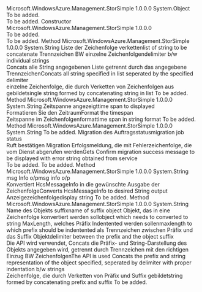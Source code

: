 <Type Name="MigrationCommonModelFormatter" FullName="Microsoft.WindowsAzure.Management.StorSimple.MigrationCommonModelFormatter">
  <TypeSignature Language="C#" Value="public class MigrationCommonModelFormatter" />
  <TypeSignature Language="ILAsm" Value=".class public auto ansi beforefieldinit MigrationCommonModelFormatter extends System.Object" />
  <TypeSignature Language="DocId" Value="T:Microsoft.WindowsAzure.Management.StorSimple.MigrationCommonModelFormatter" />
  <TypeSignature Language="VB.NET" Value="Public Class MigrationCommonModelFormatter" />
  <TypeSignature Language="F#" Value="type MigrationCommonModelFormatter = class" />
  <AssemblyInfo>
    <AssemblyName>Microsoft.WindowsAzure.Management.StorSimple</AssemblyName>
    <AssemblyVersion>1.0.0.0</AssemblyVersion>
  </AssemblyInfo>
  <Base>
    <BaseTypeName>System.Object</BaseTypeName>
  </Base>
  <Interfaces />
  <Docs>
    <summary>To be added.</summary>
    <remarks>To be added.</remarks>
  </Docs>
  <Members>
    <Member MemberName=".ctor">
      <MemberSignature Language="C#" Value="public MigrationCommonModelFormatter ();" />
      <MemberSignature Language="ILAsm" Value=".method public hidebysig specialname rtspecialname instance void .ctor() cil managed" />
      <MemberSignature Language="DocId" Value="M:Microsoft.WindowsAzure.Management.StorSimple.MigrationCommonModelFormatter.#ctor" />
      <MemberSignature Language="VB.NET" Value="Public Sub New ()" />
      <MemberType>Constructor</MemberType>
      <AssemblyInfo>
        <AssemblyName>Microsoft.WindowsAzure.Management.StorSimple</AssemblyName>
        <AssemblyVersion>1.0.0.0</AssemblyVersion>
      </AssemblyInfo>
      <Parameters />
      <Docs>
        <summary>To be added.</summary>
        <remarks>To be added.</remarks>
      </Docs>
    </Member>
    <Member MemberName="ConcatStringList">
      <MemberSignature Language="C#" Value="public string ConcatStringList (System.Collections.Generic.List&lt;string&gt; stringList, string delimiter = null);" />
      <MemberSignature Language="ILAsm" Value=".method public hidebysig instance string ConcatStringList(class System.Collections.Generic.List`1&lt;string&gt; stringList, string delimiter) cil managed" />
      <MemberSignature Language="DocId" Value="M:Microsoft.WindowsAzure.Management.StorSimple.MigrationCommonModelFormatter.ConcatStringList(System.Collections.Generic.List{System.String},System.String)" />
      <MemberSignature Language="VB.NET" Value="Public Function ConcatStringList (stringList As List(Of String), Optional delimiter As String = null) As String" />
      <MemberSignature Language="F#" Value="member this.ConcatStringList : System.Collections.Generic.List&lt;string&gt; * string -&gt; string" Usage="migrationCommonModelFormatter.ConcatStringList (stringList, delimiter)" />
      <MemberType>Method</MemberType>
      <AssemblyInfo>
        <AssemblyName>Microsoft.WindowsAzure.Management.StorSimple</AssemblyName>
        <AssemblyVersion>1.0.0.0</AssemblyVersion>
      </AssemblyInfo>
      <ReturnValue>
        <ReturnType>System.String</ReturnType>
      </ReturnValue>
      <Parameters>
        <Parameter Name="stringList" Type="System.Collections.Generic.List&lt;System.String&gt;" />
        <Parameter Name="delimiter" Type="System.String" />
      </Parameters>
      <Docs>
        <param name="stringList"><span data-ttu-id="9c5ca-101">Liste der Zeichenfolge verketten</span><span class="sxs-lookup"><span data-stu-id="9c5ca-101">list of string to be concatenate</span></span></param>
        <param name="delimiter"><span data-ttu-id="9c5ca-102">Trennzeichen BW einzelne Zeichenfolgen</span><span class="sxs-lookup"><span data-stu-id="9c5ca-102">delimiter b/w individual strings</span></span></param>
        <summary>
            <span data-ttu-id="9c5ca-103">Concats alle String angegebenen Liste getrennt durch das angegebene Trennzeichen</span><span class="sxs-lookup"><span data-stu-id="9c5ca-103">Concats all string specified in list seperated by the specified delimiter</span></span>
            </summary>
        <returns><span data-ttu-id="9c5ca-104">einzelne Zeichenfolge, die durch Verketten von Zeichenfolgen aus gebildet</span><span class="sxs-lookup"><span data-stu-id="9c5ca-104">single string formed by concatenating string in list</span></span></returns>
        <remarks>To be added.</remarks>
      </Docs>
    </Member>
    <Member MemberName="FormatTimeSpan">
      <MemberSignature Language="C#" Value="public string FormatTimeSpan (TimeSpan span);" />
      <MemberSignature Language="ILAsm" Value=".method public hidebysig instance string FormatTimeSpan(valuetype System.TimeSpan span) cil managed" />
      <MemberSignature Language="DocId" Value="M:Microsoft.WindowsAzure.Management.StorSimple.MigrationCommonModelFormatter.FormatTimeSpan(System.TimeSpan)" />
      <MemberSignature Language="VB.NET" Value="Public Function FormatTimeSpan (span As TimeSpan) As String" />
      <MemberSignature Language="F#" Value="member this.FormatTimeSpan : TimeSpan -&gt; string" Usage="migrationCommonModelFormatter.FormatTimeSpan span" />
      <MemberType>Method</MemberType>
      <AssemblyInfo>
        <AssemblyName>Microsoft.WindowsAzure.Management.StorSimple</AssemblyName>
        <AssemblyVersion>1.0.0.0</AssemblyVersion>
      </AssemblyInfo>
      <ReturnValue>
        <ReturnType>System.String</ReturnType>
      </ReturnValue>
      <Parameters>
        <Parameter Name="span" Type="System.TimeSpan" />
      </Parameters>
      <Docs>
        <param name="span"><span data-ttu-id="9c5ca-105">Zeitspanne angezeigt</span><span class="sxs-lookup"><span data-stu-id="9c5ca-105">time span to displayed</span></span></param>
        <summary>
            <span data-ttu-id="9c5ca-106">Formatieren Sie den Zeitraum</span><span class="sxs-lookup"><span data-stu-id="9c5ca-106">Format the timespan</span></span>
            </summary>
        <returns><span data-ttu-id="9c5ca-107">Zeitspanne im Zeichenfolgenformat</span><span class="sxs-lookup"><span data-stu-id="9c5ca-107">time span in string format</span></span></returns>
        <remarks>To be added.</remarks>
      </Docs>
    </Member>
    <Member MemberName="GetResultMessage">
      <MemberSignature Language="C#" Value="public string GetResultMessage (string successMsg, Microsoft.WindowsAzure.Management.StorSimple.Models.MigrationJobStatus status);" />
      <MemberSignature Language="ILAsm" Value=".method public hidebysig instance string GetResultMessage(string successMsg, class Microsoft.WindowsAzure.Management.StorSimple.Models.MigrationJobStatus status) cil managed" />
      <MemberSignature Language="DocId" Value="M:Microsoft.WindowsAzure.Management.StorSimple.MigrationCommonModelFormatter.GetResultMessage(System.String,Microsoft.WindowsAzure.Management.StorSimple.Models.MigrationJobStatus)" />
      <MemberSignature Language="VB.NET" Value="Public Function GetResultMessage (successMsg As String, status As MigrationJobStatus) As String" />
      <MemberSignature Language="F#" Value="member this.GetResultMessage : string * Microsoft.WindowsAzure.Management.StorSimple.Models.MigrationJobStatus -&gt; string" Usage="migrationCommonModelFormatter.GetResultMessage (successMsg, status)" />
      <MemberType>Method</MemberType>
      <AssemblyInfo>
        <AssemblyName>Microsoft.WindowsAzure.Management.StorSimple</AssemblyName>
        <AssemblyVersion>1.0.0.0</AssemblyVersion>
      </AssemblyInfo>
      <ReturnValue>
        <ReturnType>System.String</ReturnType>
      </ReturnValue>
      <Parameters>
        <Parameter Name="successMsg" Type="System.String" />
        <Parameter Name="status" Type="Microsoft.WindowsAzure.Management.StorSimple.Models.MigrationJobStatus" />
      </Parameters>
      <Docs>
        <param name="successMsg">To be added.</param>
        <param name="status"><span data-ttu-id="9c5ca-108">Migration des Auftragsstatus</span><span class="sxs-lookup"><span data-stu-id="9c5ca-108">migration job status</span></span></param>
        <summary>
            <span data-ttu-id="9c5ca-109">Ruft bestätigen Migration Erfolgsmeldung, die mit Fehlerzeichenfolge, die vom Dienst abgerufen werden</span><span class="sxs-lookup"><span data-stu-id="9c5ca-109">Gets Confirm migration success message to be displayed with error string obtained from service</span></span>
            </summary>
        <returns>To be added.</returns>
        <remarks>To be added.</remarks>
      </Docs>
    </Member>
    <Member MemberName="HcsMessageInfoToString">
      <MemberSignature Language="C#" Value="public string HcsMessageInfoToString (Microsoft.WindowsAzure.Management.StorSimple.Models.HcsMessageInfo msgInfo);" />
      <MemberSignature Language="ILAsm" Value=".method public hidebysig instance string HcsMessageInfoToString(class Microsoft.WindowsAzure.Management.StorSimple.Models.HcsMessageInfo msgInfo) cil managed" />
      <MemberSignature Language="DocId" Value="M:Microsoft.WindowsAzure.Management.StorSimple.MigrationCommonModelFormatter.HcsMessageInfoToString(Microsoft.WindowsAzure.Management.StorSimple.Models.HcsMessageInfo)" />
      <MemberSignature Language="VB.NET" Value="Public Function HcsMessageInfoToString (msgInfo As HcsMessageInfo) As String" />
      <MemberSignature Language="F#" Value="member this.HcsMessageInfoToString : Microsoft.WindowsAzure.Management.StorSimple.Models.HcsMessageInfo -&gt; string" Usage="migrationCommonModelFormatter.HcsMessageInfoToString msgInfo" />
      <MemberType>Method</MemberType>
      <AssemblyInfo>
        <AssemblyName>Microsoft.WindowsAzure.Management.StorSimple</AssemblyName>
        <AssemblyVersion>1.0.0.0</AssemblyVersion>
      </AssemblyInfo>
      <ReturnValue>
        <ReturnType>System.String</ReturnType>
      </ReturnValue>
      <Parameters>
        <Parameter Name="msgInfo" Type="Microsoft.WindowsAzure.Management.StorSimple.Models.HcsMessageInfo" />
      </Parameters>
      <Docs>
        <param name="msgInfo"><span data-ttu-id="9c5ca-110">msg Info o/p</span><span class="sxs-lookup"><span data-stu-id="9c5ca-110">msg info o/p</span></span></param>
        <summary>
            <span data-ttu-id="9c5ca-111">Konvertiert HcsMessageInfo in die gewünschte Ausgabe der Zeichenfolge</span><span class="sxs-lookup"><span data-stu-id="9c5ca-111">Converts HcsMessageInfo to desired String output</span></span>
            </summary>
        <returns><span data-ttu-id="9c5ca-112">Anzeigezeichenfolge</span><span class="sxs-lookup"><span data-stu-id="9c5ca-112">display string</span></span></returns>
        <remarks>To be added.</remarks>
      </Docs>
    </Member>
    <Member MemberName="IntendAndConCat">
      <MemberSignature Language="C#" Value="public string IntendAndConCat (string prefix, object suffix, int maxLength = -1, string delimiter = null);" />
      <MemberSignature Language="ILAsm" Value=".method public hidebysig instance string IntendAndConCat(string prefix, object suffix, int32 maxLength, string delimiter) cil managed" />
      <MemberSignature Language="DocId" Value="M:Microsoft.WindowsAzure.Management.StorSimple.MigrationCommonModelFormatter.IntendAndConCat(System.String,System.Object,System.Int32,System.String)" />
      <MemberSignature Language="VB.NET" Value="Public Function IntendAndConCat (prefix As String, suffix As Object, Optional maxLength As Integer = -1, Optional delimiter As String = null) As String" />
      <MemberSignature Language="F#" Value="member this.IntendAndConCat : string * obj * int * string -&gt; string" Usage="migrationCommonModelFormatter.IntendAndConCat (prefix, suffix, maxLength, delimiter)" />
      <MemberType>Method</MemberType>
      <AssemblyInfo>
        <AssemblyName>Microsoft.WindowsAzure.Management.StorSimple</AssemblyName>
        <AssemblyVersion>1.0.0.0</AssemblyVersion>
      </AssemblyInfo>
      <ReturnValue>
        <ReturnType>System.String</ReturnType>
      </ReturnValue>
      <Parameters>
        <Parameter Name="prefix" Type="System.String" />
        <Parameter Name="suffix" Type="System.Object" />
        <Parameter Name="maxLength" Type="System.Int32" />
        <Parameter Name="delimiter" Type="System.String" />
      </Parameters>
      <Docs>
        <param name="prefix"><span data-ttu-id="9c5ca-113">Name des Objekts suffix</span><span class="sxs-lookup"><span data-stu-id="9c5ca-113">name of suffix object</span></span></param>
        <param name="suffix"><span data-ttu-id="9c5ca-114">Objekt, das in eine Zeichenfolge konvertiert werden soll</span><span class="sxs-lookup"><span data-stu-id="9c5ca-114">object which needs to converted to string</span></span></param>
        <param name="maxLength"><span data-ttu-id="9c5ca-115">MaxLength, welches Präfix Indentented werden sollen</span><span class="sxs-lookup"><span data-stu-id="9c5ca-115">maxlength to which prefix should be indentented</span></span></param>
        <param name="delimiter"><span data-ttu-id="9c5ca-116">als Trennzeichen zwischen Präfix und das Suffix Objekt</span><span class="sxs-lookup"><span data-stu-id="9c5ca-116">delimiter between the prefix and the object suffix</span></span></param>
        <summary>
            <span data-ttu-id="9c5ca-117">Die API wird verwendet, Concats die Präfix- und String-Darstellung des Objekts angegeben wird, getrennt durch Trennzeichen mit den richtigen Einzug BW Zeichenfolgen</span><span class="sxs-lookup"><span data-stu-id="9c5ca-117">The API is used Concats the prefix and string representation of the object specified, seperated by delimiter with proper indentation b/w strings</span></span>
            </summary>
        <returns><span data-ttu-id="9c5ca-118">Zeichenfolge, die durch Verketten von Präfix und Suffix gebildet</span><span class="sxs-lookup"><span data-stu-id="9c5ca-118">string formed by concatenating prefix and suffix</span></span></returns>
        <remarks>To be added.</remarks>
      </Docs>
    </Member>
  </Members>
</Type>